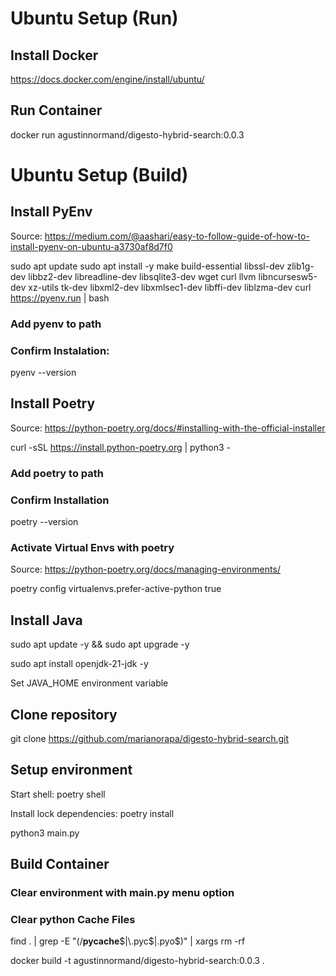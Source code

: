 # Ubuntu Setup (Run)

## Install Docker

https://docs.docker.com/engine/install/ubuntu/

## Run Container

docker run agustinnormand/digesto-hybrid-search:0.0.3

# Ubuntu Setup (Build)

## Install PyEnv
Source: https://medium.com/@aashari/easy-to-follow-guide-of-how-to-install-pyenv-on-ubuntu-a3730af8d7f0

sudo apt update
sudo apt install -y make build-essential libssl-dev zlib1g-dev libbz2-dev libreadline-dev libsqlite3-dev wget curl llvm libncursesw5-dev xz-utils tk-dev libxml2-dev libxmlsec1-dev libffi-dev liblzma-dev
curl https://pyenv.run | bash

### Add pyenv to path

### Confirm Instalation:

pyenv --version

## Install Poetry
Source: https://python-poetry.org/docs/#installing-with-the-official-installer

curl -sSL https://install.python-poetry.org | python3 -

### Add poetry to path

### Confirm Installation

poetry --version

### Activate Virtual Envs with poetry
Source: https://python-poetry.org/docs/managing-environments/

poetry config virtualenvs.prefer-active-python true

## Install Java

sudo apt update -y && sudo apt upgrade -y

sudo apt install openjdk-21-jdk -y

Set JAVA_HOME environment variable

## Clone repository

git clone https://github.com/marianorapa/digesto-hybrid-search.git

## Setup environment

Start shell:
poetry shell

Install lock dependencies:
poetry install

python3 main.py

## Build Container

### Clear environment with main.py menu option

### Clear python Cache Files

find . | grep -E "(/__pycache__$|\.pyc$|\.pyo$)" | xargs rm -rf

docker build -t agustinnormand/digesto-hybrid-search:0.0.3 .
